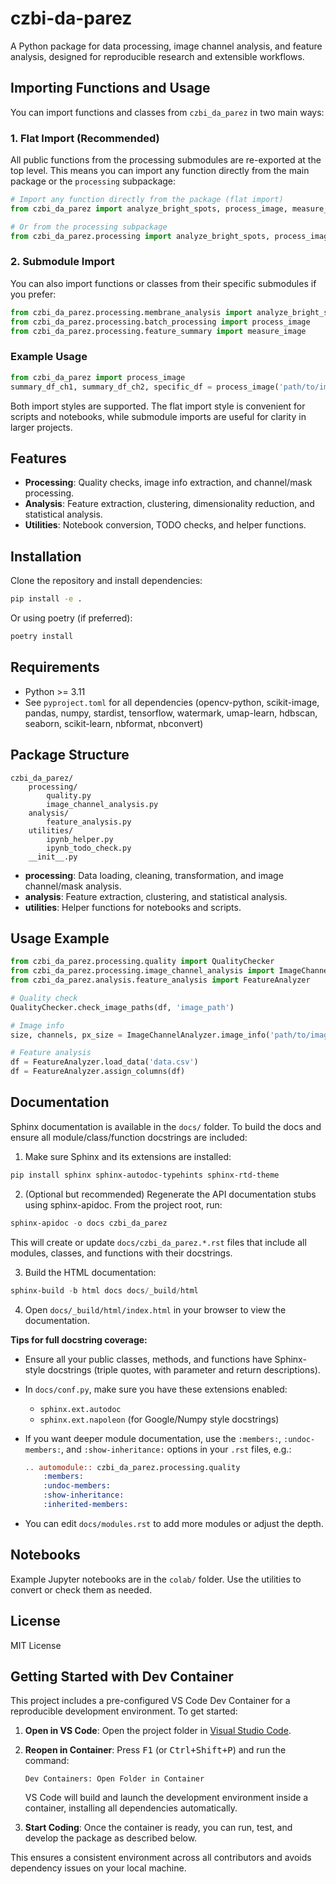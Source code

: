 # czbi-da-parez

A Python package for data processing, image channel analysis, and feature analysis, designed for reproducible research and extensible workflows.

## Importing Functions and Usage

You can import functions and classes from `czbi_da_parez` in two main ways:

### 1. Flat Import (Recommended)
All public functions from the processing submodules are re-exported at the top level. This means you can import any function directly from the main package or the `processing` subpackage:

```python
# Import any function directly from the package (flat import)
from czbi_da_parez import analyze_bright_spots, process_image, measure_image

# Or from the processing subpackage
from czbi_da_parez.processing import analyze_bright_spots, process_image, measure_image
```

### 2. Submodule Import
You can also import functions or classes from their specific submodules if you prefer:

```python
from czbi_da_parez.processing.membrane_analysis import analyze_bright_spots
from czbi_da_parez.processing.batch_processing import process_image
from czbi_da_parez.processing.feature_summary import measure_image
```

### Example Usage
```python
from czbi_da_parez import process_image
summary_df_ch1, summary_df_ch2, specific_df = process_image('path/to/image.tif')
```

Both import styles are supported. The flat import style is convenient for scripts and notebooks, while submodule imports are useful for clarity in larger projects.

## Features
- **Processing**: Quality checks, image info extraction, and channel/mask processing.
- **Analysis**: Feature extraction, clustering, dimensionality reduction, and statistical analysis.
- **Utilities**: Notebook conversion, TODO checks, and helper functions.

## Installation

Clone the repository and install dependencies:

```sh
pip install -e .
```

Or using poetry (if preferred):

```sh
poetry install
```

## Requirements
- Python >= 3.11
- See `pyproject.toml` for all dependencies (opencv-python, scikit-image, pandas, numpy, stardist, tensorflow, watermark, umap-learn, hdbscan, seaborn, scikit-learn, nbformat, nbconvert)

## Package Structure

```
czbi_da_parez/
    processing/
        quality.py
        image_channel_analysis.py
    analysis/
        feature_analysis.py
    utilities/
        ipynb_helper.py
        ipynb_todo_check.py
    __init__.py
```

- **processing**: Data loading, cleaning, transformation, and image channel/mask analysis.
- **analysis**: Feature extraction, clustering, and statistical analysis.
- **utilities**: Helper functions for notebooks and scripts.

## Usage Example

```python
from czbi_da_parez.processing.quality import QualityChecker
from czbi_da_parez.processing.image_channel_analysis import ImageChannelAnalyzer
from czbi_da_parez.analysis.feature_analysis import FeatureAnalyzer

# Quality check
QualityChecker.check_image_paths(df, 'image_path')

# Image info
size, channels, px_size = ImageChannelAnalyzer.image_info('path/to/image.tif')

# Feature analysis
df = FeatureAnalyzer.load_data('data.csv')
df = FeatureAnalyzer.assign_columns(df)
```

## Documentation

Sphinx documentation is available in the `docs/` folder. To build the docs and ensure all module/class/function docstrings are included:

1. Make sure Sphinx and its extensions are installed:

```powershell
pip install sphinx sphinx-autodoc-typehints sphinx-rtd-theme
```

2. (Optional but recommended) Regenerate the API documentation stubs using sphinx-apidoc. From the project root, run:

```powershell
sphinx-apidoc -o docs czbi_da_parez
```

This will create or update `docs/czbi_da_parez.*.rst` files that include all modules, classes, and functions with their docstrings.

3. Build the HTML documentation:

```powershell
sphinx-build -b html docs docs/_build/html
```

4. Open `docs/_build/html/index.html` in your browser to view the documentation.

**Tips for full docstring coverage:**
- Ensure all your public classes, methods, and functions have Sphinx-style docstrings (triple quotes, with parameter and return descriptions).
- In `docs/conf.py`, make sure you have these extensions enabled:
  - `sphinx.ext.autodoc`
  - `sphinx.ext.napoleon` (for Google/Numpy style docstrings)
- If you want deeper module documentation, use the `:members:`, `:undoc-members:`, and `:show-inheritance:` options in your `.rst` files, e.g.:

  ```rst
  .. automodule:: czbi_da_parez.processing.quality
      :members:
      :undoc-members:
      :show-inheritance:
      :inherited-members:
  ```

- You can edit `docs/modules.rst` to add more modules or adjust the depth.

## Notebooks

Example Jupyter notebooks are in the `colab/` folder. Use the utilities to convert or check them as needed.

## License

MIT License

## Getting Started with Dev Container

This project includes a pre-configured VS Code Dev Container for a reproducible development environment. To get started:

1. **Open in VS Code**: Open the project folder in [Visual Studio Code](https://code.visualstudio.com/).
2. **Reopen in Container**: Press <kbd>F1</kbd> (or <kbd>Ctrl+Shift+P</kbd>) and run the command:
   
   ```
   Dev Containers: Open Folder in Container
   ```
   
   VS Code will build and launch the development environment inside a container, installing all dependencies automatically.
3. **Start Coding**: Once the container is ready, you can run, test, and develop the package as described below.

This ensures a consistent environment across all contributors and avoids dependency issues on your local machine.